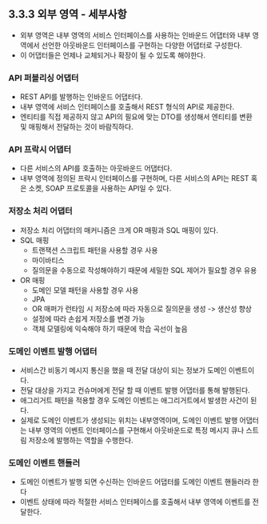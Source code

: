 ## 3.3.3 외부 영역 - 세부사항

* 외부 영역은 내부 영역의 서비스 인터페이스를 사용하는 인바운드 어댑터와 내부 영역에서 선언한 아웃바운드 인터페이스를 구현하는 다양한 어댑터로 구성한다.
* 이 어댑터들은 언제나 교체되거나 확장이 될 수 있도록 해야한다.



### API 퍼블리싱 어댑터

* REST API를 발행하는 인바운드 어댑터다.
* 내부 영역에 서비스 인터페이스를 호출해서 REST 형식의 API로 제공한다.
* 엔티티를 직접 제공하지 않고 API의 필요에 맞는 DTO를 생성해서 엔티티를 변환 및 매핑해서 전달하는 것이 바람직하다.



### API 프락시 어댑터

* 다른 서비스의 API를 호출하는 아웃바운드 어댑터다.
* 내부 영역에 정의된 프락시 인터페이스를 구현하며, 다른 서비스의 API는 REST 혹은 소켓, SOAP 프로토콜을 사용하는 API일 수 있다.



### 저장소 처리 어댑터

* 저장소 처리 어댑터의 매커니즘은 크게 OR 매핑과 SQL 매핑이 있다.
* SQL 매핑
  * 트랜잭션 스크립트 패턴을 사용할 경우 사용
  * 마이바티스
  * 질의문을 수동으로 작성해야하기 때문에 세밀한 SQL 제어가 필요할 경우 유용
* OR 매핑
  * 도메인 모델 패턴을 사용할 경우 사용
  * JPA
  * OR 매퍼가 런타임 시 저장소에 따라 자동으로 질의문을 생성 -> 생산성 향상
  * 설정에 따라 손쉽게 저장소를 변경 가능
  * 객체 모델링에 익숙해야 하기 때문에 학습 곡선이 높음



### 도메인 이벤트 발행 어댑터

* 서비스간 비동기 메시지 통신을 했을 때 전달 대상이 되는 정보가 도메인 이벤트이다.
* 전달 대상을 가지고 컨슈머에게 전달 할 때 이벤트 발행 어댑터를 통해 발행된다.
* 애그리거트 패턴을 적용할 경우 도메인 이벤트는 애그리거트에서 발생한 사건이 된다.
* 실제로 도메인 이벤트가 생성되는 위치는 내부영역이며, 도메인 이벤트 발행 어댑터는 내부 영역의 이벤트 인터페이스를 구현해서 아웃바운드로 특정 메시지 큐나 스트림 저장소에 발행하는 역할을 수행한다.



### 도메인 이벤트 핸들러

* 도메인 이벤트가 발행 되면 수신하는 인바운드 어댑터를 도메인 이벤트 핸들러라 한다
* 이벤트 상태에 따라 적절한 서비스 인터페이스를 호출해서 내부 영역에 이벤트를 전달한다.

